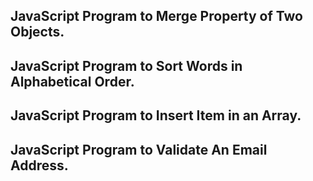## JavaScript Program to Merge Property of Two Objects.
## JavaScript Program to Sort Words in Alphabetical Order.
## JavaScript Program to Insert Item in an Array.
##  JavaScript Program to Validate An Email Address.